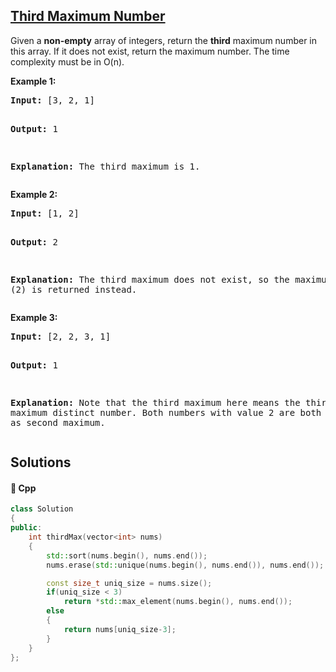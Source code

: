 ## [Third Maximum Number](https://leetcode.com/problems/third-maximum-number)

<p>Given a <b>non-empty</b> array of integers, return the <b>third</b> maximum number in this array. If it does not exist, return the maximum number. The time complexity must be in O(n).</p>

<p><b>Example 1:</b><br />
<pre>
<b>Input:</b> [3, 2, 1]

<b>Output:</b> 1

<b>Explanation:</b> The third maximum is 1.
</pre>
</p>

<p><b>Example 2:</b><br />
<pre>
<b>Input:</b> [1, 2]

<b>Output:</b> 2

<b>Explanation:</b> The third maximum does not exist, so the maximum (2) is returned instead.
</pre>
</p>

<p><b>Example 3:</b><br />
<pre>
<b>Input:</b> [2, 2, 3, 1]

<b>Output:</b> 1

<b>Explanation:</b> Note that the third maximum here means the third maximum distinct number.
Both numbers with value 2 are both considered as second maximum.
</pre>
</p>

## Solutions
#### 🧠 Cpp
```cpp
class Solution
{
public:
    int thirdMax(vector<int> nums)
    {
        std::sort(nums.begin(), nums.end());
        nums.erase(std::unique(nums.begin(), nums.end()), nums.end());

        const size_t uniq_size = nums.size();
        if(uniq_size < 3)
            return *std::max_element(nums.begin(), nums.end());
        else
        {
            return nums[uniq_size-3];
        }
    }
};
```
